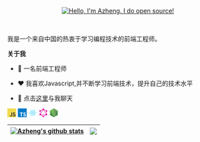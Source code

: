 <p align="center"><a href="www.azheng.work"><img width="80%" alt="Hello, I'm Azheng. I do open source!" src="./assets/gh-readme-header.png" /></a></p>

<br />

我是一个来自中国的热衷于学习编程技术的前端工程师。

**关于我**

- 💼 一名前端工程师

- ❤️ 我喜欢Javascript,并不断学习前端技术，提升自己的技术水平

- 💬 点击[这里](https://github.com/azheng-bot/azheng-bot/issues)与我聊天

<code><img height="20" alt="javascript" src="https://raw.githubusercontent.com/github/explore/80688e429a7d4ef2fca1e82350fe8e3517d3494d/topics/javascript/javascript.png"></code>
<code><img height="20" alt="typescript" src="https://raw.githubusercontent.com/github/explore/80688e429a7d4ef2fca1e82350fe8e3517d3494d/topics/typescript/typescript.png"></code>
<code><img height="20" alt="react" src="https://raw.githubusercontent.com/github/explore/80688e429a7d4ef2fca1e82350fe8e3517d3494d/topics/react/react.png"></code>
<code><img height="20" alt="graphql" src="https://raw.githubusercontent.com/github/explore/5c058a388828bb5fde0bcafd4bc867b5bb3f26f3/topics/graphql/graphql.png"></code>
<code><img height="20" alt="nodejs" src="https://raw.githubusercontent.com/github/explore/80688e429a7d4ef2fca1e82350fe8e3517d3494d/topics/nodejs/nodejs.png"></code>    


| <a href="https://github.com/azheng-bot/github-readme-stats"><img align="center" src="https://github-readme-stats.vercel.app/api?username=azheng-bot&show_icons=true&include_all_commits=true&theme=buefy&hide_border=true" alt="Azheng's github stats" /></a> | <a href="https://github.com/azheng-bot/github-readme-stats"><img align="center" src="https://github-readme-stats.vercel.app/api/top-langs/?username=azheng-bot&layout=compact&theme=buefy&hide_border=true" /></a> |
| ------------- | ------------- |

